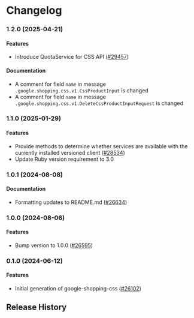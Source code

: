 # Changelog

### 1.2.0 (2025-04-21)

#### Features

* Introduce QuotaService for CSS API ([#29457](https://github.com/googleapis/google-cloud-ruby/issues/29457)) 
#### Documentation

* A comment for field `name` in message `.google.shopping.css.v1.CssProductInput` is changed 
* A comment for field `name` in message `.google.shopping.css.v1.DeleteCssProductInputRequest` is changed 

### 1.1.0 (2025-01-29)

#### Features

* Provide methods to determine whether services are available with the currently installed versioned client ([#28534](https://github.com/googleapis/google-cloud-ruby/issues/28534)) 
* Update Ruby version requirement to 3.0 

### 1.0.1 (2024-08-08)

#### Documentation

* Formatting updates to README.md ([#26634](https://github.com/googleapis/google-cloud-ruby/issues/26634)) 

### 1.0.0 (2024-08-06)

#### Features

* Bump version to 1.0.0 ([#26595](https://github.com/googleapis/google-cloud-ruby/issues/26595)) 

### 0.1.0 (2024-06-12)

#### Features

* Initial generation of google-shopping-css ([#26102](https://github.com/googleapis/google-cloud-ruby/issues/26102)) 

## Release History
